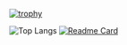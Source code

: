 [![trophy](https://github-profile-trophy.vercel.app/?username=r0b0k&theme=algolia&no-frame=true&no-bg=true)](https://github.com/ryo-ma/github-profile-trophy)

![Top Langs](https://github-readme-stats.vercel.app/api/top-langs/?username=r0b0k&layout=compact&theme=tokyonight) [![Readme Card](https://github-readme-stats.vercel.app/api/pin/?username=r0b0k&repo=challenge-nectia)](https://github.com/r0b0k/challenge-nectia)
